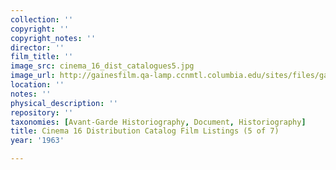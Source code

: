 ```yaml
---
collection: ''
copyright: ''
copyright_notes: ''
director: ''
film_title: ''
image_src: cinema_16_dist_catalogues5.jpg
image_url: http://gainesfilm.qa-lamp.ccnmtl.columbia.edu/sites/files/gainesfilm/images/cinema_16_dist_catalogues5.jpg
location: ''
notes: ''
physical_description: ''
repository: ''
taxonomies: [Avant-Garde Historiography, Document, Historiography]
title: Cinema 16 Distribution Catalog Film Listings (5 of 7)
year: '1963'

---
```

